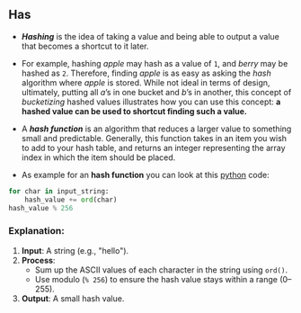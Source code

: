 ## Has
- **_Hashing_** is the idea of taking a value and being able to output a value that becomes a shortcut to it later.

- For example, hashing _apple_ may hash as a value of `1`, and _berry_ may be hashed as `2`. Therefore, finding _apple_ is as easy as asking the _hash_ algorithm where _apple_ is stored. While not ideal in terms of design, ultimately, putting all _a_’s in one bucket and _b_’s in another, this concept of _bucketizing_ hashed values illustrates how you can use this concept: **a hashed value can be used to shortcut finding such a value.**

- A **_hash function_** is an algorithm that reduces a larger value to something small and predictable. Generally, this function takes in an item you wish to add to your hash table, and returns an integer representing the array index in which the item should be placed. 
- As example for an **hash function** you can look at this [python](contents-python.md) code:

```python
for char in input_string: 
	hash_value += ord(char) 
hash_value % 256
```


### Explanation:

1. **Input**: A string (e.g., "hello").
2. **Process**:
    - Sum up the ASCII values of each character in the string using `ord()`.
    - Use modulo (`% 256`) to ensure the hash value stays within a range (0–255).
3. **Output**: A small hash value.